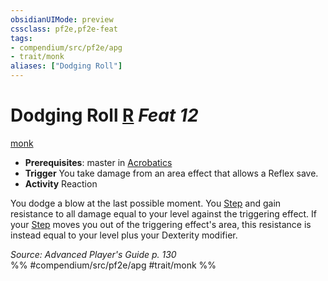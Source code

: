 ```yaml
---
obsidianUIMode: preview
cssclass: pf2e,pf2e-feat
tags:
- compendium/src/pf2e/apg
- trait/monk
aliases: ["Dodging Roll"]
---
```

# Dodging Roll  [R](chapter-9-playing-the-game.md#Actions "Reaction") *Feat 12*  
[monk](Reference/Rules/Traits/monk.md "Monk Class Trait")  

- **Prerequisites**: master in [Acrobatics](skills.md#Acrobatics)
- **Trigger** You take damage from an area effect that allows a Reflex save.
- **Activity** Reaction

You dodge a blow at the last possible moment. You [Step](step.md) and gain resistance to all damage equal to your level against the triggering effect. If your [Step](step.md) moves you out of the triggering effect's area, this resistance is instead equal to your level plus your Dexterity modifier.

*Source: Advanced Player's Guide p. 130*  
%% #compendium/src/pf2e/apg #trait/monk %%
